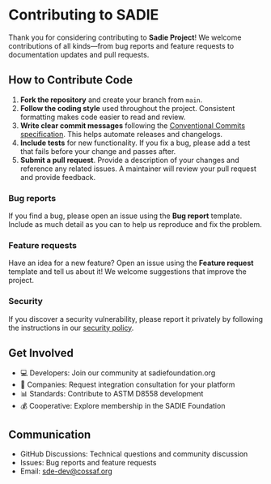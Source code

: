# Contributing to SADIE

Thank you for considering contributing to **Sadie Project**! We welcome
contributions of all kinds—from bug reports and feature requests to
documentation updates and pull requests.

## How to Contribute Code

1. **Fork the repository** and create your branch from `main`.
2. **Follow the coding style** used throughout the project. Consistent
   formatting makes code easier to read and review.
3. **Write clear commit messages** following the
   [Conventional Commits specification](https://www.conventionalcommits.org/).
   This helps automate releases and changelogs.
4. **Include tests** for new functionality. If you fix a bug, please add a test
   that fails before your change and passes after.
5. **Submit a pull request**. Provide a description of your changes and
   reference any related issues. A maintainer will review your pull request and
   provide feedback.

### Bug reports

If you find a bug, please open an issue using the **Bug report** template.
Include as much detail as you can to help us reproduce and fix the problem.

### Feature requests

Have an idea for a new feature? Open an issue using the **Feature request**
template and tell us about it! We welcome suggestions that improve the project.

### Security

If you discover a security vulnerability, please report it privately by
following the instructions in our [security policy](SECURITY.md).

## Get Involved

- 💻 Developers: Join our community at sadiefoundation.org
- 🏢 Companies: Request integration consultation for your platform
- 📊 Standards: Contribute to ASTM D8558 development
- 💰 Cooperative: Explore membership in the SADIE Foundation

## Communication

- GitHub Discussions: Technical questions and community discussion
- Issues: Bug reports and feature requests
- Email: <sde-dev@cossaf.org>
